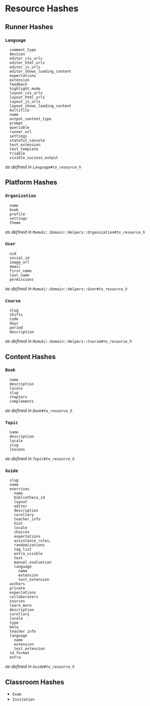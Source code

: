 # Resource Hashes

## Runner Hashes

### `Language`

```
  comment_type
  devicon
  editor_css_urls
  editor_html_urls
  editor_js_urls
  editor_shows_loading_content
  expectations
  extension
  feedback
  highlight_mode
  layout_css_urls
  layout_html_urls
  layout_js_urls
  layout_shows_loading_content
  multifile
  name
  output_content_type
  prompt
  queriable
  runner_url
  settings
  stateful_console
  test_extension
  test_template
  triable
  visible_success_output
```

_as defined in `Language#to_resource_h`_

## Platform Hashes

### `Organization`

```
  name
  book
  profile
  settings
  theme
```

_as defined in `Mumuki::Domain::Helpers::Organization#to_resource_h`_

### `User`

```
  uid
  social_id
  image_url
  email
  first_name
  last_name
  permissions
```

_as defined in `Mumuki::Domain::Helpers::User#to_resource_h`_

### `Course`

```
  slug
  shifts
  code
  days
  period
  description
```

_as defined in `Mumuki::Domain::Helpers::Course#to_resource_h`_

## Content Hashes

### `Book`

```
  name
  description
  locale
  slug
  chapters
  complements
```

_as defined in `Book#to_resource_h`_


### `Topic`

```
  name
  description
  locale
  slug
  lessons
```

_as defined in `Topic#to_resource_h`_

### `Guide`

```
  slug
  name
  exercises
    name
    bibliotheca_id
    layout
    editor
    description
    corollary
    teacher_info
    hint
    locale
    choices
    expectations
    assistance_rules,
    randomizations
    tag_list
    extra_visible
    test
    manual_evaluation
    language
      name
      extension
      test_extension
  authors
  private
  expectations
  collaborators
  sources
  learn_more
  description
  corollary
  locale
  type
  beta
  teacher_info
  language
    name
    extension
    test_extension
  id_format
  extra
```

_as defined in `Guide#to_resource_h`_

## Classroom Hashes

* `Exam`
* `Invitation`
